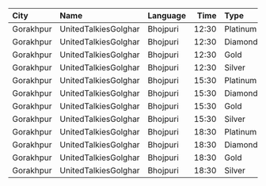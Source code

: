 | City      | Name                 | Language |  Time | Type     | Price | Capacity | Booked |
| :-------- | :------------------- | :------- | ----: | :------- | ----: | -------: | -----: |
| Gorakhpur | UnitedTalkiesGolghar | Bhojpuri | 12:30 | Platinum |   90₹ |      100 |      0 |
| Gorakhpur | UnitedTalkiesGolghar | Bhojpuri | 12:30 | Diamond  |   70₹ |      100 |      0 |
| Gorakhpur | UnitedTalkiesGolghar | Bhojpuri | 12:30 | Gold     |   60₹ |      100 |      0 |
| Gorakhpur | UnitedTalkiesGolghar | Bhojpuri | 12:30 | Silver   |   50₹ |      100 |      0 |
| Gorakhpur | UnitedTalkiesGolghar | Bhojpuri | 15:30 | Platinum |   90₹ |      176 |      0 |
| Gorakhpur | UnitedTalkiesGolghar | Bhojpuri | 15:30 | Diamond  |   70₹ |      229 |      0 |
| Gorakhpur | UnitedTalkiesGolghar | Bhojpuri | 15:30 | Gold     |   60₹ |      144 |      0 |
| Gorakhpur | UnitedTalkiesGolghar | Bhojpuri | 15:30 | Silver   |   50₹ |       96 |      1 |
| Gorakhpur | UnitedTalkiesGolghar | Bhojpuri | 18:30 | Platinum |   90₹ |      100 |      0 |
| Gorakhpur | UnitedTalkiesGolghar | Bhojpuri | 18:30 | Diamond  |   70₹ |      100 |      0 |
| Gorakhpur | UnitedTalkiesGolghar | Bhojpuri | 18:30 | Gold     |   60₹ |      100 |      0 |
| Gorakhpur | UnitedTalkiesGolghar | Bhojpuri | 18:30 | Silver   |   50₹ |      100 |      0 |